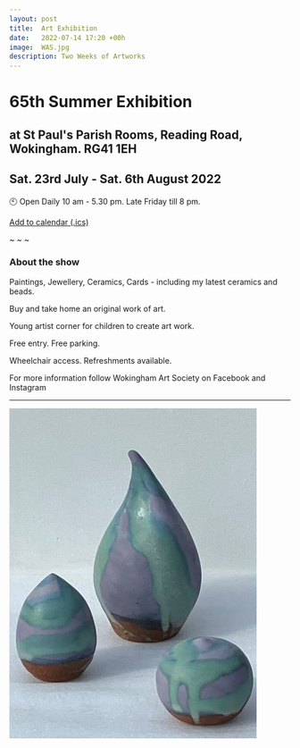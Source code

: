 ```yaml
---
layout: post
title:  Art Exhibition
date:   2022-07-14 17:20 +00h
image:  WAS.jpg
description: Two Weeks of Artworks
---
```


# 65th Summer Exhibition

## at St Paul's Parish Rooms, Reading Road, Wokingham. RG41 1EH

## Sat. 23rd July - Sat. 6th August 2022

🕙 Open Daily 10 am - 5.30 pm. Late Friday till 8 pm.

[Add to calendar (.ics)](/calendar/hats.ics)

~ ~ ~

### About the show

Paintings, Jewellery, Ceramics, Cards - including my latest ceramics and beads.

Buy and take home an original work of art.

Young artist corner for children to create art work.

Free entry. Free parking. 

Wheelchair access. Refreshments available.

For more information follow Wokingham Art Society on Facebook and Instagram

----

![Evolution](/images/Evolution.jpg)
